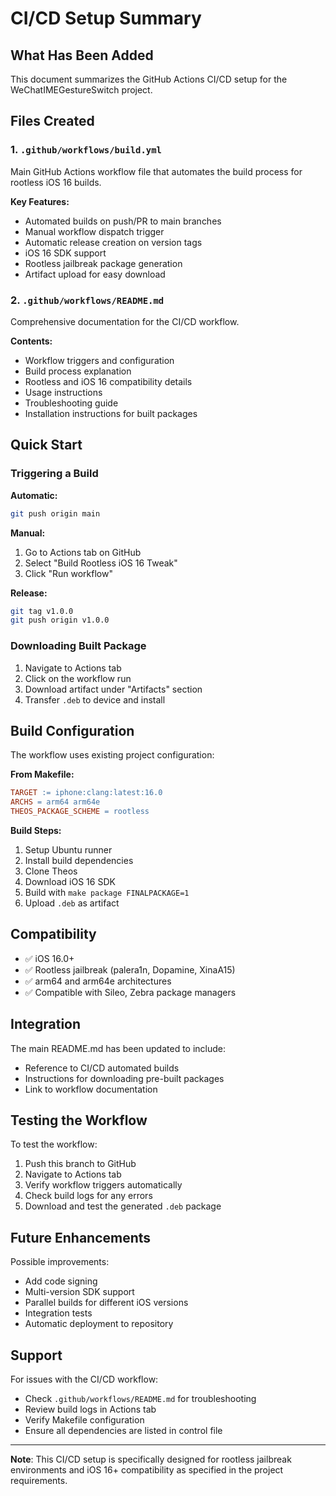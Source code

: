 # CI/CD Setup Summary

## What Has Been Added

This document summarizes the GitHub Actions CI/CD setup for the WeChatIMEGestureSwitch project.

## Files Created

### 1. `.github/workflows/build.yml`
Main GitHub Actions workflow file that automates the build process for rootless iOS 16 builds.

**Key Features:**
- Automated builds on push/PR to main branches
- Manual workflow dispatch trigger
- Automatic release creation on version tags
- iOS 16 SDK support
- Rootless jailbreak package generation
- Artifact upload for easy download

### 2. `.github/workflows/README.md`
Comprehensive documentation for the CI/CD workflow.

**Contents:**
- Workflow triggers and configuration
- Build process explanation
- Rootless and iOS 16 compatibility details
- Usage instructions
- Troubleshooting guide
- Installation instructions for built packages

## Quick Start

### Triggering a Build

**Automatic:**
```bash
git push origin main
```

**Manual:**
1. Go to Actions tab on GitHub
2. Select "Build Rootless iOS 16 Tweak"
3. Click "Run workflow"

**Release:**
```bash
git tag v1.0.0
git push origin v1.0.0
```

### Downloading Built Package

1. Navigate to Actions tab
2. Click on the workflow run
3. Download artifact under "Artifacts" section
4. Transfer `.deb` to device and install

## Build Configuration

The workflow uses existing project configuration:

**From Makefile:**
```makefile
TARGET := iphone:clang:latest:16.0
ARCHS = arm64 arm64e
THEOS_PACKAGE_SCHEME = rootless
```

**Build Steps:**
1. Setup Ubuntu runner
2. Install build dependencies
3. Clone Theos
4. Download iOS 16 SDK
5. Build with `make package FINALPACKAGE=1`
6. Upload `.deb` as artifact

## Compatibility

- ✅ iOS 16.0+
- ✅ Rootless jailbreak (palera1n, Dopamine, XinaA15)
- ✅ arm64 and arm64e architectures
- ✅ Compatible with Sileo, Zebra package managers

## Integration

The main README.md has been updated to include:
- Reference to CI/CD automated builds
- Instructions for downloading pre-built packages
- Link to workflow documentation

## Testing the Workflow

To test the workflow:

1. Push this branch to GitHub
2. Navigate to Actions tab
3. Verify workflow triggers automatically
4. Check build logs for any errors
5. Download and test the generated `.deb` package

## Future Enhancements

Possible improvements:
- Add code signing
- Multi-version SDK support
- Parallel builds for different iOS versions
- Integration tests
- Automatic deployment to repository

## Support

For issues with the CI/CD workflow:
- Check `.github/workflows/README.md` for troubleshooting
- Review build logs in Actions tab
- Verify Makefile configuration
- Ensure all dependencies are listed in control file

---

**Note**: This CI/CD setup is specifically designed for rootless jailbreak environments and iOS 16+ compatibility as specified in the project requirements.
